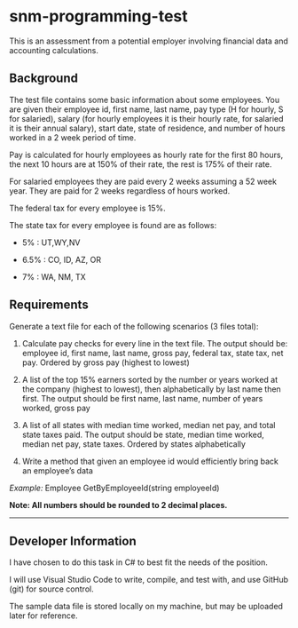 # snm-programming-test
This is an assessment from a potential employer involving financial data and accounting calculations.

## Background
The test file contains some basic information about some employees. You are given their employee id, first name, last name, pay type (H for hourly, S for salaried), salary (for hourly employees it is their hourly rate, for salaried it is their annual salary), start date, state of residence, and number of hours worked in a 2 week period of time.

Pay is calculated for hourly employees as hourly rate for the first 80 hours, the next 10 hours are at 150% of their rate, the rest is 175% of their rate.

 For salaried employees they are paid every 2 weeks assuming a 52 week year. They are paid for 2 weeks regardless of hours worked.

The federal tax for every employee is 15%.

The state tax for every employee is found are as follows:

* 5%          : UT,WY,NV

* 6.5%      : CO, ID, AZ, OR

* 7%          : WA, NM, TX

## Requirements

Generate a text file for each of the following scenarios (3 files total):

1. Calculate pay checks for every line in the text file. The output should be: employee id, first name, last name, gross pay, federal tax, state tax, net pay. Ordered by gross pay (highest to lowest)

2. A list of the top 15% earners sorted by the number or years worked at the company (highest to lowest), then alphabetically by last name then first. The output should be first name, last name, number of years worked, gross pay

3. A list of all states with median time worked, median net pay, and total state taxes paid. The output should be state, median time worked, median net pay, state taxes. Ordered by states alphabetically

 4. Write a method that given an employee id would efficiently bring back an employee’s data 

*Example:* Employee GetByEmployeeId(string employeeId)

**Note: All numbers should be rounded to 2 decimal places.**

---

## Developer Information


I have chosen to do this task in C# to best fit the needs of the position.

I will use Visual Studio Code to write, compile, and test with, and use GitHub (git) for source control.

The sample data file is stored locally on my machine, but may be uploaded later for reference.